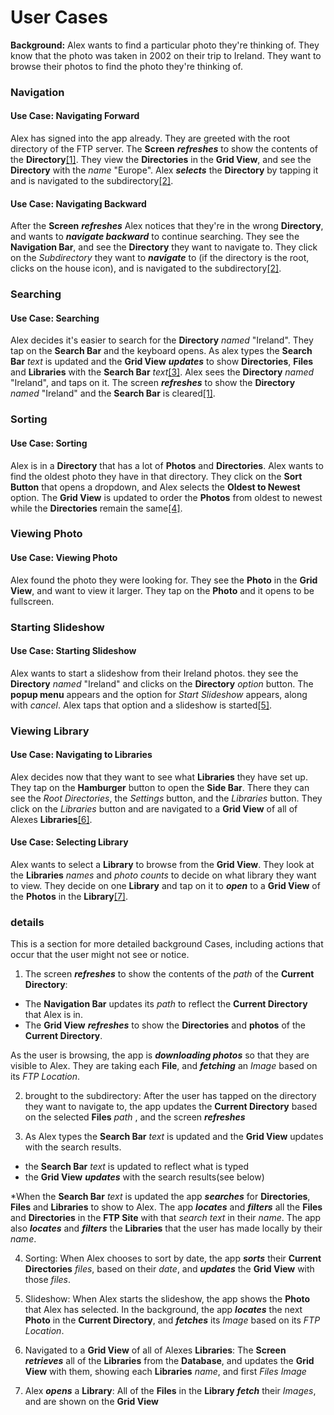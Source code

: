 # User Cases

**Background:**
Alex wants to find a particular photo they're thinking of. They know that the photo was taken in 2002 on their trip to Ireland. They want to browse their photos to find the photo they're thinking of.

### Navigation

#### Use Case: Navigating Forward
Alex has signed into the app already. They are greeted with the root directory of the FTP server. The **Screen** ***refreshes*** to show the contents of the **Directory**[[1]](#details). They view the **Directories** in the **Grid View**, and see the  **Directory** with the *name* "Europe". Alex ***selects*** the **Directory** by tapping it and is navigated to the subdirectory[[2]](#details).

#### Use Case: Navigating Backward
After the **Screen** ***refreshes*** Alex notices that they're in the wrong **Directory**, and wants to ***navigate backward*** to continue searching. They see the **Navigation Bar**, and see the **Directory** they want to navigate to. They click on the *Subdirectory* they want to ***navigate*** to (if the directory is the root, clicks on the house icon), and is navigated to the subdirectory[[2]](#details).

### Searching

#### Use Case: Searching
Alex decides it's easier to search for the **Directory** *named* "Ireland". They tap on the **Search Bar** and the keyboard opens. As alex types the **Search Bar** *text* is updated and the **Grid View** ***updates*** to show **Directories**, **Files** and **Libraries** with the **Search Bar** *text*[[3]](#details). Alex sees the **Directory** *named* "Ireland", and taps on it. The screen ***refreshes*** to show the **Directory** *named* "Ireland" and the **Search Bar** is cleared[[1]](#details).

### Sorting

#### Use Case: Sorting
Alex is in a **Directory** that has a lot of **Photos** and **Directories**. Alex wants to find the oldest photo they have in that directory. They click on the **Sort Button** that opens a dropdown, and Alex selects the **Oldest to Newest** option. The **Grid View** is updated to order the **Photos** from oldest to newest while the **Directories** remain the same[[4]](#details).

### Viewing Photo

#### Use Case: Viewing Photo
Alex found the photo they were looking for. They see the **Photo** in the **Grid View**, and want to view it larger. They tap on the **Photo** and it opens to be fullscreen.

### Starting Slideshow

#### Use Case: Starting Slideshow
Alex wants to start a slideshow from their Ireland photos. they see the **Directory** *named* "Ireland" and clicks on the **Directory** *option* button. The **popup menu** appears and the option for *Start Slideshow* appears, along with *cancel*. Alex taps that option and a slideshow is started[[5]](#details).

### Viewing Library

#### Use Case: Navigating to Libraries

Alex decides now that they want to see what **Libraries** they have set up. They tap on the **Hamburger** button to open the **Side Bar**. There they can see the *Root Directories*, the *Settings* button, and the *Libraries* button. They click on the *Libraries* button and are navigated to a **Grid View** of all of Alexes **Libraries**[[6]](#details).

#### Use Case: Selecting Library

Alex wants to select a **Library** to browse from the **Grid View**. They look at the **Libraries** *names* and *photo counts* to decide on what library they want to view. They decide on one **Library** and tap on it to ***open*** to a **Grid View** of the **Photos** in the **Library**[[7]](#details).



### details

This is a section for more detailed background Cases, including actions that occur that the user might not see or notice.

1. The screen ***refreshes*** to show the contents of the *path* of the **Current Directory**:
* The **Navigation Bar** updates its *path* to reflect the **Current Directory** that Alex is in.
* The **Grid View** ***refreshes*** to show the **Directories** and **photos** of the **Current Directory**.

As the user is browsing, the app is ***downloading photos*** so that they are visible to Alex. They are taking each **File**, and ***fetching*** an *Image* based on its *FTP Location*.

2. brought to the subdirectory:
After the user has tapped on the directory they want to navigate to, the app updates the **Current Directory** based on the selected **Files** *path* , and the screen ***refreshes***

3. As Alex types the **Search Bar** *text* is updated and the **Grid View** updates with the search results.
* the **Search Bar** *text* is updated to reflect what is typed
* the **Grid View** ***updates*** with the search results(see below)

\*When the **Search Bar** *text* is updated the app ***searches*** for
**Directories**, **Files** and **Libraries** to show to Alex. The app ***locates*** and ***filters*** all the **Files** and **Directories** in the **FTP Site** with that *search text* in their *name*. The app also ***locates*** and ***filters*** the **Libraries** that the user has made locally by their *name*.

4. Sorting: When Alex chooses to sort by date, the app ***sorts*** their **Current Directories** *files*, based on their *date*, and ***updates*** the **Grid View** with those *files*.

5. Slideshow: When Alex starts the slideshow, the app shows the **Photo** that Alex has selected. In the background, the app ***locates*** the next **Photo** in the **Current Directory**, and ***fetches*** its *Image* based on its *FTP Location*.

6. Navigated to a **Grid View** of all of Alexes **Libraries**:
The **Screen** ***retrieves*** all of the **Libraries** from the **Database**, and updates the **Grid View** with them, showing each **Libraries** *name*, and first *Files* *Image*

7. Alex ***opens*** a  **Library**:
All of the **Files** in the **Library** ***fetch*** their *Images*, and are shown on the **Grid View**
